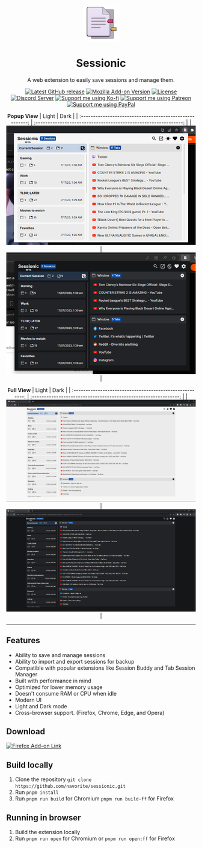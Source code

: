 <div align='center'>

![Sessionic icon](./public/favicons/96.png)

# Sessionic

A web extension to easily save sessions and manage them.

[![Latest GitHub release](https://img.shields.io/github/v/release/navorite/sessionic?logo=github&label=Release)](https://github.com/navorite/sessionic/releases)
[![Mozilla Add-on Version](https://img.shields.io/amo/v/sessonic%40navorite?logo=firefox&label=Firefox)](https://addons.mozilla.org/en-US/firefox/addon/sessionic)
[![License](https://img.shields.io/badge/License-AGPL--3.0-blue)](./LICENSE)
[![Discord Server](https://img.shields.io/badge/Chat-Discord-7289da?logo=discord&logoColor=7289da)](https://discord.gg/HwZ65UBg)
[![Support me using Ko-fi](https://img.shields.io/badge/Sponsor-Ko--fi-FF5E5B?logo=kofi&logoColor=FF5E5B)](https://ko-fi.com/navorite)
[![Support me using Patreon](https://img.shields.io/badge/Sponsor-Patreon-FF424D?logo=patreon)](https://www.patreon.com/navorite)
[![Support me using PayPal](https://img.shields.io/badge/Sponsor-Paypal-00457C?logo=paypal)](https://www.paypal.me/navorite)

**Popup View**
| Light | Dark |
| :------------------------------------------------------: | :-------------------------------------------------------------: |
| ![Screenshot of the extension popup in Light mode](.github/popup-light.png) | ![Screenshot of the extension popup in Dark mode](.github/popup.png) |

**Full View**
| Light | Dark |
| :------------------------------------------------------: | :-------------------------------------------------------------: |
| ![Screenshot of the extension Full View in Light mode](.github/fullview-light.png) | ![Screenshot of the extension Full View in Dark mode](.github/fullview.png) |

</div>

---

## Features

- Ability to save and manage sessions
- Ability to import and export sessions for backup
- Compatible with popular extensions like Session Buddy and Tab Session Manager
- Built with performance in mind
- Optimized for lower memory usage
- Doesn't consume RAM or CPU when idle
- Modern UI
- Light and Dark mode
- Cross-browser support. (Firefox, Chrome, Edge, and Opera)

## Download

[![Firefox Add-on Link](https://extensionworkshop.com/assets/img/documentation/publish/get-the-addon-178x60px.dad84b42.png)](https://addons.mozilla.org/en-US/firefox/addon/sessionic)

## Build locally

1. Clone the repository `git clone https://github.com/navorite/sessionic.git`
2. Run `pnpm install`
3. Run `pnpm run build` for Chromium `pnpm run build-ff` for Firefox

## Running in browser

1. Build the extension locally
2. Run `pnpm run open` for Chromium or `pnpm run open:ff` for Firefox
